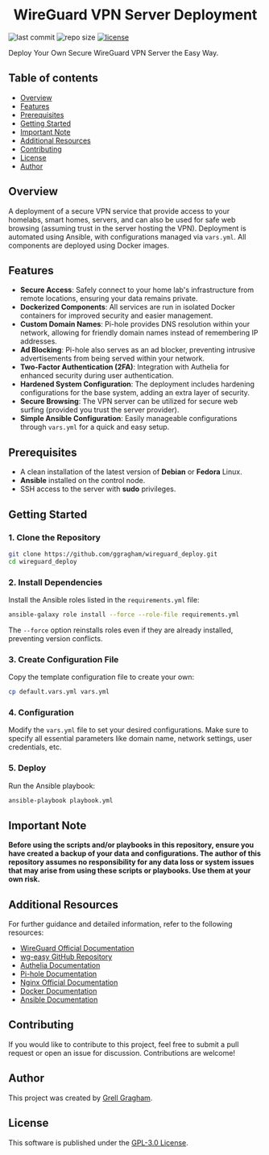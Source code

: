 <h1 align="center">WireGuard VPN Server Deployment</h1>

<p>
  <img src="https://img.shields.io/github/last-commit/ggragham/wireguard_deploy" alt="last commit">
  <img src="https://img.shields.io/github/repo-size/ggragham/wireguard_deploy" alt="repo size">
  <a href="https://opensource.org/license/GPL-3.0"><img src="https://img.shields.io/github/license/ggragham/wireguard_deploy" alt="license"></a>
</p>

Deploy Your Own Secure WireGuard VPN Server the Easy Way.

## Table of contents
- [Overview](#overview)
- [Features](#features)
- [Prerequisites](#prerequisites)
- [Getting Started](#getting-started)
- [Important Note](#important-note)
- [Additional Resources](#additional-resources)
- [Contributing](#contributing)
- [License](#license)
- [Author](#author)

## Overview
A deployment of a secure VPN service that provide access to your homelabs, smart homes, servers, and can also be used for safe web browsing (assuming trust in the server hosting the VPN). 
Deployment is automated using Ansible, with configurations managed via `vars.yml`. 
All components are deployed using Docker images.

## Features
- **Secure Access**: Safely connect to your home lab's infrastructure from remote locations, ensuring your data remains private.
- **Dockerized Components**: All services are run in isolated Docker containers for improved security and easier management.
- **Custom Domain Names**: Pi-hole provides DNS resolution within your network, allowing for friendly domain names instead of remembering IP addresses.
- **Ad Blocking**: Pi-hole also serves as an ad blocker, preventing intrusive advertisements from being served within your network.
- **Two-Factor Authentication (2FA)**: Integration with Authelia for enhanced security during user authentication.
- **Hardened System Configuration**: The deployment includes hardening configurations for the base system, adding an extra layer of security.
- **Secure Browsing**: The VPN server can be utilized for secure web surfing (provided you trust the server provider).
- **Simple Ansible Configuration**: Easily manageable configurations through `vars.yml` for a quick and easy setup.

## Prerequisites
- A clean installation of the latest version of **Debian** or **Fedora** Linux.
- **Ansible** installed on the control node.
- SSH access to the server with **sudo** privileges.

## Getting Started

### 1. Clone the Repository
```bash
git clone https://github.com/ggragham/wireguard_deploy.git
cd wireguard_deploy
```

### 2. Install Dependencies
Install the Ansible roles listed in the `requirements.yml` file:
```bash
ansible-galaxy role install --force --role-file requirements.yml
```
The `--force` option reinstalls roles even if they are already installed, preventing version conflicts.

### 3. Create Configuration File
Copy the template configuration file to create your own:
```bash
cp default.vars.yml vars.yml
```

### 4. Configuration
Modify the `vars.yml` file to set your desired configurations. Make sure to specify all essential parameters like domain name, network settings, user credentials, etc.

### 5. Deploy
Run the Ansible playbook:
```bash
ansible-playbook playbook.yml
```

## Important Note
**Before using the scripts and/or playbooks in this repository, ensure you have created a backup of your data and configurations. The author of this repository assumes no responsibility for any data loss or system issues that may arise from using these scripts or playbooks. Use them at your own risk.**

## Additional Resources
For further guidance and detailed information, refer to the following resources:
* [WireGuard Official Documentation](https://www.wireguard.com/)
* [wg-easy GitHub Repository](https://github.com/wg-easy/wg-easy)
* [Authelia Documentation](https://www.authelia.com/configuration/)
* [Pi-hole Documentation](https://docs.pi-hole.net/)
* [Nginx Official Documentation](https://nginx.org/en/docs/)
* [Docker Documentation](https://docs.docker.com/)
* [Ansible Documentation](https://docs.ansible.com/)

## Contributing
If you would like to contribute to this project, feel free to submit a pull request or open an issue for discussion. Contributions are welcome!

## Author
This project was created by [Grell Gragham](https://github.com/ggragham).

## License
This software is published under the [GPL-3.0 License](https://opensource.org/license/GPL-3.0).
